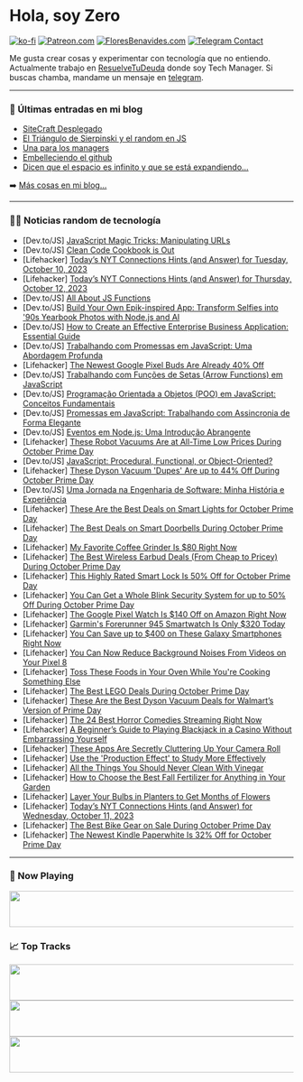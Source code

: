 # Hola, soy Zero

[![ko-fi](https://ko-fi.com/img/githubbutton_sm.svg)](https://ko-fi.com/J3J4N0LUK)
[![Patreon.com](https://img.shields.io/endpoint.svg?url=https%3A%2F%2Fshieldsio-patreon.vercel.app%2Fapi%3Fusername%3Dzerodragon%26type%3Dpatrons&style=for-the-badge)](https://patreon.com/zerodragon)
[![FloresBenavides.com](https://img.shields.io/website?down_message=oops&label=MiBlog&style=for-the-badge&up_message=online&url=https%3A%2F%2Ffloresbenavides.com)](https://floresbenavides.com)
[![Telegram Contact](https://img.shields.io/badge/escr%C3%ADbeme-ZeroDragon-%2326A5E4?style=for-the-badge&logo=telegram)](https://t.me/zerodragon)

Me gusta crear cosas y experimentar con tecnología que no entiendo.
Actualmente trabajo en [ResuelveTuDeuda](http://github.com/resuelve) donde soy Tech Manager.
Si buscas chamba, mandame un mensaje en [telegram](https://t.me/zerodragon).

---

### 📕 Últimas entradas en mi blog
<!-- BLOG-POST-LIST:START -->
- [SiteCraft Desplegado](https://floresbenavides.com/sitecraft-desplegado/)
- [El Triángulo de Sierpinski y el random en JS](https://floresbenavides.com/el-triangulo-de-sierpinski-y-el-random-en-js/)
- [Una para los managers](https://floresbenavides.com/una-para-los-managers/)
- [Embelleciendo el github](https://floresbenavides.com/embelleciendo-el-github/)
- [Dicen que el espacio es infinito y que se está expandiendo…](https://floresbenavides.com/dicen-que-el-espacio-es-infinito-y-que-se-esta-expandiendo/)
<!-- BLOG-POST-LIST:END -->

➡️ [Más cosas en mi blog...](https://floresbenavides.com)

---

### 👨‍💻 Noticias random de tecnología
<!-- TECH-POSTS:START -->
- [Dev.to/JS] [JavaScript Magic Tricks: Manipulating URLs](https://dev.to/__28f08df2bb06aae67f97/javascript-magic-tricks-manipulating-urls-11i7)
- [Dev.to/JS] [Clean Code Cookbook is Out](https://dev.to/mcsee/clean-code-cookbook-is-out-4cfc)
- [Lifehacker] [Today’s NYT Connections Hints &lpar;and Answer&rpar; for Tuesday, October 10, 2023](https://lifehacker.com/nyt-connections-answer-today-october-10-2023-1850911643)
- [Lifehacker] [Today’s NYT Connections Hints &lpar;and Answer&rpar; for Thursday, October 12, 2023](https://lifehacker.com/nyt-connections-answer-today-october-12-2023-1850917526)
- [Dev.to/JS] [All About JS Functions](https://dev.to/itsmohamedyahia/all-about-functions-4a8d)
- [Dev.to/JS] [Build Your Own Epik-inspired App: Transform Selfies into &#39;90s Yearbook Photos with Node.js and AI](https://dev.to/mikeyoung44/build-your-own-epik-inspired-app-transform-selfies-into-90s-yearbook-photos-with-nodejs-and-ai-4oel)
- [Dev.to/JS] [How to Create an Effective Enterprise Business Application: Essential Guide](https://dev.to/flatlogic/how-to-create-an-effective-enterprise-business-application-essential-guide-1ad0)
- [Dev.to/JS] [Trabalhando com Promessas em JavaScript: Uma Abordagem Profunda](https://dev.to/brayanmonteiroo/trabalhando-com-promessas-em-javascript-uma-abordagem-profunda-5022)
- [Lifehacker] [The Newest Google Pixel Buds Are Already 40% Off](https://lifehacker.com/the-newest-google-pixel-buds-are-already-40-off-1850919604)
- [Dev.to/JS] [Trabalhando com Funções de Setas &lpar;Arrow Functions&rpar; em JavaScript](https://dev.to/brayanmonteiroo/trabalhando-com-funcoes-de-setas-arrow-functions-em-javascript-2jci)
- [Dev.to/JS] [Programação Orientada a Objetos &lpar;POO&rpar; em JavaScript: Conceitos Fundamentais](https://dev.to/brayanmonteiroo/programacao-orientada-a-objetos-poo-em-javascript-conceitos-fundamentais-1aek)
- [Dev.to/JS] [Promessas em JavaScript: Trabalhando com Assincronia de Forma Elegante](https://dev.to/brayanmonteiroo/promessas-em-javascript-trabalhando-com-assincronia-de-forma-elegante-5a6l)
- [Dev.to/JS] [Eventos em Node.js: Uma Introdução Abrangente](https://dev.to/brayanmonteiroo/eventos-em-nodejs-uma-introducao-abrangente-2b9l)
- [Lifehacker] [These Robot Vacuums Are at All-Time Low Prices During October Prime Day](https://lifehacker.com/robot-vacuum-deals-prime-day-1850919434)
- [Dev.to/JS] [JavaScript: Procedural, Functional, or Object-Oriented?](https://dev.to/uncle_ben/javascript-procedural-functional-or-object-oriented-2km0)
- [Lifehacker] [These Dyson Vacuum &#39;Dupes&#39; Are up to 44% Off During October Prime Day](https://lifehacker.com/best-dyson-dupe-deals-prime-day-1850918597)
- [Dev.to/JS] [Uma Jornada na Engenharia de Software: Minha História e Experiência](https://dev.to/rntvicente/uma-jornada-na-engenharia-de-software-minha-historia-e-experiencia-jbn)
- [Lifehacker] [These Are the Best Deals on Smart Lights for October Prime Day](https://lifehacker.com/these-are-the-best-deals-on-smart-lights-for-october-pr-1850918437)
- [Lifehacker] [The Best Deals on Smart Doorbells During October Prime Day](https://lifehacker.com/the-best-deals-on-smart-doorbells-during-october-prime-1850917585)
- [Lifehacker] [My Favorite Coffee Grinder Is $80 Right Now](https://lifehacker.com/my-favorite-coffee-grinder-is-80-right-now-1850917834)
- [Lifehacker] [The Best Wireless Earbud Deals &lpar;From Cheap to Pricey&rpar; During October Prime Day](https://lifehacker.com/best-wireless-earbud-deals-prime-day-1850918280)
- [Lifehacker] [This Highly Rated Smart Lock Is 50% Off for October Prime Day](https://lifehacker.com/this-highly-rated-smart-lock-is-50-off-for-october-pri-1850918061)
- [Lifehacker] [You Can Get a Whole Blink Security System for up to 50% Off During October Prime Day](https://lifehacker.com/you-can-get-a-whole-blink-security-system-for-up-to-50-1850918233)
- [Lifehacker] [The Google Pixel Watch Is $140 Off on Amazon Right Now](https://lifehacker.com/the-google-pixel-watch-is-140-off-on-amazon-right-now-1850917882)
- [Lifehacker] [Garmin&#39;s Forerunner 945 Smartwatch Is Only $320 Today](https://lifehacker.com/garmins-forerunner-945-smartwatch-is-only-320-today-1850918717)
- [Lifehacker] [You Can Save up to $400 on These Galaxy Smartphones Right Now](https://lifehacker.com/you-can-save-up-to-400-on-these-galaxy-smartphones-rig-1850917822)
- [Lifehacker] [You Can Now Reduce Background Noises From Videos on Your Pixel 8](https://lifehacker.com/you-can-now-reduce-background-noises-from-videos-on-you-1850904039)
- [Lifehacker] [Toss These Foods in Your Oven While You&#39;re Cooking Something Else](https://lifehacker.com/toss-these-foods-in-your-oven-while-youre-cooking-somet-1850913080)
- [Lifehacker] [The Best LEGO Deals During October Prime Day](https://lifehacker.com/the-best-lego-deals-during-october-prime-day-1850916502)
- [Lifehacker] [These Are the Best Dyson Vacuum Deals for Walmart’s Version of Prime Day](https://lifehacker.com/these-are-the-best-dyson-vacuum-deals-for-walmart-s-ver-1850916171)
- [Lifehacker] [The 24 Best Horror Comedies Streaming Right Now](https://lifehacker.com/best-horror-comedies-1850914493)
- [Lifehacker] [A Beginner’s Guide to Playing Blackjack in a Casino Without Embarrassing Yourself](https://lifehacker.com/a-beginner-s-guide-to-playing-blackjack-in-a-casino-wit-1850913688)
- [Lifehacker] [These Apps Are Secretly Cluttering Up Your Camera Roll](https://lifehacker.com/these-apps-are-secretly-cluttering-up-your-camera-roll-1850913660)
- [Lifehacker] [Use the &#39;Production Effect&#39; to Study More Effectively](https://lifehacker.com/use-the-production-effect-to-study-more-effectively-1850915123)
- [Lifehacker] [All the Things You Should Never Clean With Vinegar](https://lifehacker.com/all-the-things-you-should-never-clean-with-vinegar-1850914553)
- [Lifehacker] [How to Choose the Best Fall Fertilizer for Anything in Your Garden](https://lifehacker.com/how-to-choose-the-best-fall-fertilizer-for-anything-in-1850913755)
- [Lifehacker] [Layer Your Bulbs in Planters to Get Months of Flowers](https://lifehacker.com/layer-your-bulbs-in-planters-to-get-months-of-flowers-1850910574)
- [Lifehacker] [Today’s NYT Connections Hints &lpar;and Answer&rpar; for Wednesday, October 11, 2023](https://lifehacker.com/nyt-connections-answer-today-october-11-2023-1850914556)
- [Lifehacker] [The Best Bike Gear on Sale During October Prime Day](https://lifehacker.com/the-best-bike-gear-on-sale-during-october-prime-day-1850913146)
- [Lifehacker] [The Newest Kindle Paperwhite Is 32% Off for October Prime Day](https://lifehacker.com/the-newest-kindle-paperwhite-is-32-off-for-october-pri-1850915411)<!-- TECH-POSTS:END -->

---

### 🎵 Now Playing
<a href="https://spotify-now-playing-dun.vercel.app/now-playing?open"><img src="https://spotify-now-playing-dun.vercel.app/now-playing" width="540" height="64"></a>

### 📈 Top Tracks
<a href="https://spotify-now-playing-dun.vercel.app/top-tracks?i=1&open"><img src="https://spotify-now-playing-dun.vercel.app/top-tracks?i=1" width="540" height="64"></a>
<a href="https://spotify-now-playing-dun.vercel.app/top-tracks?i=2&open"><img src="https://spotify-now-playing-dun.vercel.app/top-tracks?i=2" width="540" height="64"></a>
<a href="https://spotify-now-playing-dun.vercel.app/top-tracks?i=3&open"><img src="https://spotify-now-playing-dun.vercel.app/top-tracks?i=3" width="540" height="64"></a>
